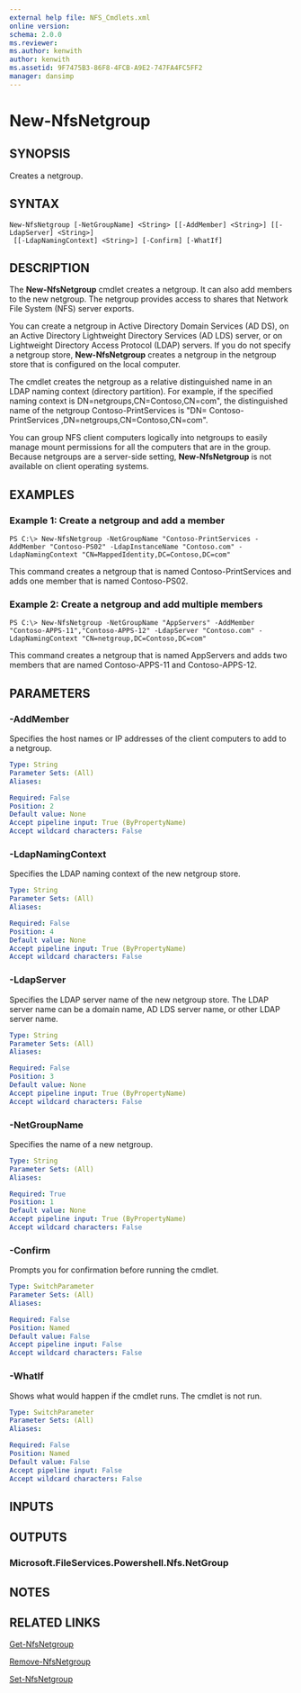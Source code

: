 ```yaml
---
external help file: NFS_Cmdlets.xml
online version: 
schema: 2.0.0
ms.reviewer:
ms.author: kenwith
author: kenwith
ms.assetid: 9F7475B3-86F8-4FCB-A9E2-747FA4FC5FF2
manager: dansimp
---
```


# New-NfsNetgroup

## SYNOPSIS
Creates a netgroup.

## SYNTAX

```
New-NfsNetgroup [-NetGroupName] <String> [[-AddMember] <String>] [[-LdapServer] <String>]
 [[-LdapNamingContext] <String>] [-Confirm] [-WhatIf]
```

## DESCRIPTION
The **New-NfsNetgroup** cmdlet creates a netgroup.
It can also add members to the new netgroup.
The netgroup provides access to shares that Network File System (NFS) server exports.

You can create a netgroup in Active Directory Domain Services (AD DS), on an Active Directory Lightweight Directory Services (AD LDS) server, or on Lightweight Directory Access Protocol (LDAP) servers.
If you do not specify a netgroup store, **New-NfsNetgroup** creates a netgroup in the netgroup store that is configured on the local computer.

The cmdlet creates the netgroup as a relative distinguished name in an LDAP naming context (directory partition).
For example, if the specified naming context is DN=netgroups,CN=Contoso,CN=com", the distinguished name of the netgroup Contoso-PrintServices is "DN= Contoso-PrintServices ,DN=netgroups,CN=Contoso,CN=com".

You can group NFS client computers logically into netgroups to easily manage mount permissions for all the computers that are in the group.
Because netgroups are a server-side setting, **New-NfsNetgroup** is not available on client operating systems.

## EXAMPLES

### Example 1: Create a netgroup and add a member
```
PS C:\> New-NfsNetgroup -NetGroupName "Contoso-PrintServices -AddMember "Contoso-PS02" -LdapInstanceName "Contoso.com" -LdapNamingContext "CN=MappedIdentity,DC=Contoso,DC=com"
```

This command creates a netgroup that is named Contoso-PrintServices and adds one member that is named Contoso-PS02.

### Example 2: Create a netgroup and add multiple members
```
PS C:\> New-NfsNetgroup -NetGroupName "AppServers" -AddMember "Contoso-APPS-11","Contoso-APPS-12" -LdapServer "Contoso.com" -LdapNamingContext "CN=netgroup,DC=Contoso,DC=com"
```

This command creates a netgroup that is named AppServers and adds two members that are named Contoso-APPS-11 and Contoso-APPS-12.

## PARAMETERS

### -AddMember
Specifies the host names or IP addresses of the client computers to add to a netgroup.

```yaml
Type: String
Parameter Sets: (All)
Aliases: 

Required: False
Position: 2
Default value: None
Accept pipeline input: True (ByPropertyName)
Accept wildcard characters: False
```

### -LdapNamingContext
Specifies the LDAP naming context of the new netgroup store.

```yaml
Type: String
Parameter Sets: (All)
Aliases: 

Required: False
Position: 4
Default value: None
Accept pipeline input: True (ByPropertyName)
Accept wildcard characters: False
```

### -LdapServer
Specifies the LDAP server name of the new netgroup store.
The LDAP server name can be a domain name, AD LDS server name, or other LDAP server name.

```yaml
Type: String
Parameter Sets: (All)
Aliases: 

Required: False
Position: 3
Default value: None
Accept pipeline input: True (ByPropertyName)
Accept wildcard characters: False
```

### -NetGroupName
Specifies the name of a new netgroup.

```yaml
Type: String
Parameter Sets: (All)
Aliases: 

Required: True
Position: 1
Default value: None
Accept pipeline input: True (ByPropertyName)
Accept wildcard characters: False
```

### -Confirm
Prompts you for confirmation before running the cmdlet.

```yaml
Type: SwitchParameter
Parameter Sets: (All)
Aliases: 

Required: False
Position: Named
Default value: False
Accept pipeline input: False
Accept wildcard characters: False
```

### -WhatIf
Shows what would happen if the cmdlet runs.
The cmdlet is not run.

```yaml
Type: SwitchParameter
Parameter Sets: (All)
Aliases: 

Required: False
Position: Named
Default value: False
Accept pipeline input: False
Accept wildcard characters: False
```

## INPUTS

## OUTPUTS

### Microsoft.FileServices.Powershell.Nfs.NetGroup

## NOTES

## RELATED LINKS

[Get-NfsNetgroup](./Get-NfsNetgroup.md)

[Remove-NfsNetgroup](./Remove-NfsNetgroup.md)

[Set-NfsNetgroup](./Set-NfsNetgroup.md)
